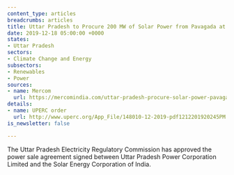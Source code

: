 ```yaml
---
content_type: articles
breadcrumbs: articles
title: Uttar Pradesh to Procure 200 MW of Solar Power from Pavagada at ₹2.89/kWh
date: 2019-12-18 05:00:00 +0000
states:
- Uttar Pradesh
sectors:
- Climate Change and Energy
subsectors:
- Renewables
- Power
sources:
- name: Mercom
  url: https://mercomindia.com/uttar-pradesh-procure-solar-power-pavagada/
details:
- name: UPERC order
  url: http://www.uperc.org/App_File/148010-12-2019-pdf1212201920245PM.pdf
is_newsletter: false

---
```

The Uttar Pradesh Electricity Regulatory Commission has approved the power sale agreement signed between Uttar Pradesh Power Corporation Limited and the Solar Energy Corporation of India.
